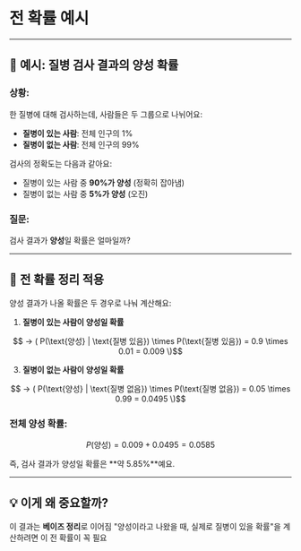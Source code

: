 # 전 확률 예시  
---

## 🧪 예시: 질병 검사 결과의 양성 확률

### 상황:
한 질병에 대해 검사하는데, 사람들은 두 그룹으로 나뉘어요:

- **질병이 있는 사람**: 전체 인구의 1%  
- **질병이 없는 사람**: 전체 인구의 99%

검사의 정확도는 다음과 같아요:

- 질병이 있는 사람 중 **90%가 양성** (정확히 잡아냄)
- 질병이 없는 사람 중 **5%가 양성** (오진)

### 질문:
검사 결과가 **양성**일 확률은 얼마일까?

---

## 🧮 전 확률 정리 적용

양성 결과가 나올 확률은 두 경우로 나눠 계산해요:

1. **질병이 있는 사람이 양성일 확률**
```math
   → ( P(\text{양성} | \text{질병 있음}) \times P(\text{질병 있음}) = 0.9 \times 0.01 = 0.009 \)
```

3. **질병이 없는 사람이 양성일 확률**
```math
   → ( P(\text{양성} | \text{질병 없음}) \times P(\text{질병 없음}) = 0.05 \times 0.99 = 0.0495 \)
```

### 전체 양성 확률:
```math
P(\text{양성}) = 0.009 + 0.0495 = 0.0585
```

즉, 검사 결과가 양성일 확률은 **약 5.85%**예요.

---

## 💡 이게 왜 중요할까?

이 결과는 **베이즈 정리**로 이어짐
"양성이라고 나왔을 때, 실제로 질병이 있을 확률"을 계산하려면 이 전 확률이 꼭 필요
